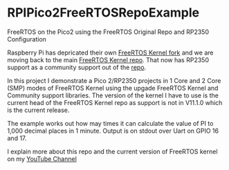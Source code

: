 # RPIPico2FreeRTOSRepoExample
FreeRTOS on the Pico2 using the FreeRTOS Original Repo and RP2350 Configuration

Raspberry Pi has depricated their own [FreeRTOS Kernel fork](https://github.com/raspberrypi/FreeRTOS-Kernel) and we are moving back to the main  [FreeRTOS Kernel repo](https://github.com/FreeRTOS/FreeRTOS-Kernel). That now has RP2350 support as a community support out of the [repo](https://github.com/FreeRTOS/FreeRTOS-Kernel-Community-Supported-Ports).

In this project I demonstrate a Pico 2/RP2350 projects in 1 Core and 2 Core (SMP) modes of FreeRTOS Kernel using the upgade FreeRTOS Kernel and Community support libraries. The version of the kernel I have to use is the current head of the FreeRTOS Kernel repo as support is not in V11.1.0 which is the current release.

The example  works out how may times it can calculate the value of PI to 1,000 decimal places in 1 minute. Output is on stdout over Uart on GPIO 16 and 17.

I explain more about this repo and the current version of FreeRTOS kernel on my [YouTube Channel](https://youtube/com/@drjonea)
